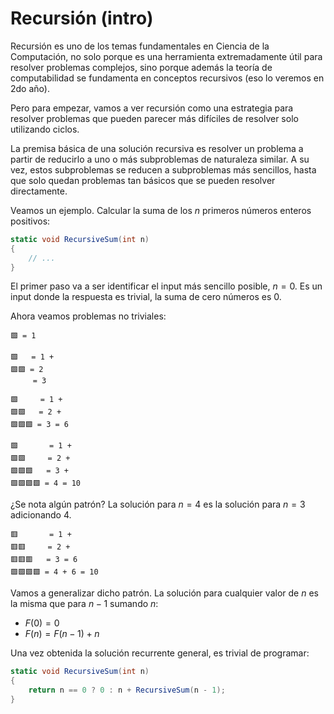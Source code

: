 # Recursión (intro)

Recursión es uno de los temas fundamentales en Ciencia de la Computación, no solo porque es una herramienta extremadamente útil para resolver problemas complejos, sino porque además la teoría de computabilidad se fundamenta en conceptos recursivos (eso lo veremos en 2do año).

Pero para empezar, vamos a ver recursión como una estrategia para resolver problemas que pueden parecer más difíciles de resolver solo utilizando ciclos.

La premisa básica de una solución recursiva es resolver un problema a partir de reducirlo a uno o más subproblemas de naturaleza similar. A su vez, estos subproblemas se reducen a subproblemas más sencillos, hasta que solo quedan problemas tan básicos que se pueden resolver directamente.

Veamos un ejemplo. Calcular la suma de los $n$ primeros números enteros positivos:

```cs
static void RecursiveSum(int n)
{
    // ...
}
```

El primer paso va a ser identificar el input más sencillo posible, $n = 0$. Es un input donde la respuesta es trivial, la suma de cero números es $0$.

Ahora veamos problemas no triviales:

    🟩 = 1

    🟩   = 1 +
    🟩🟩 = 2
         = 3

    🟩     = 1 +
    🟩🟩   = 2 +
    🟩🟩🟩 = 3 = 6

    🟩       = 1 +
    🟩🟩     = 2 +
    🟩🟩🟩   = 3 +
    🟩🟩🟩🟩 = 4 = 10

¿Se nota algún patrón?
La solución para $n=4$ es la solución para $n=3$ adicionando $4$.

    🟥       = 1 +
    🟥🟥     = 2 +
    🟥🟥🟥   = 3 = 6
    🟩🟩🟩🟩 = 4 + 6 = 10

Vamos a generalizar dicho patrón. La solución para cualquier valor de $n$ es la misma que para $n-1$ sumando $n$:

- $F(0) = 0$
- $F(n) = F(n-1) + n$

Una vez obtenida la solución recurrente general, es trivial de programar:


```cs
static void RecursiveSum(int n)
{
    return n == 0 ? 0 : n + RecursiveSum(n - 1);
}
```
